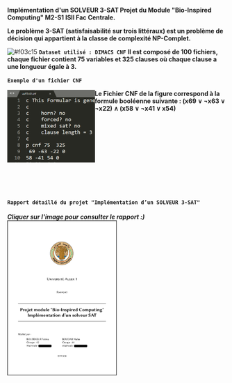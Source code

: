 **Implémentation d'un SOLVEUR 3-SAT Projet du Module "Bio-Inspired Computing" M2-S1 ISII Fac Centrale.**

**Le problème 3-SAT (satisfaisabilité sur trois littéraux) est un problème de décision qui appartient à la classe de complexité NP-Complet.**

![#f03c15](https://via.placeholder.com/15/f03c15/000000?text=+) **`Dataset utilisé : DIMACS CNF`**
**Il est composé de 100 fichiers, chaque fichier contient 75 variables et 325 clauses où chaque clause a une longueur égale à 3.**

**`Exemple d'un fichier CNF`**

<img src="Fichier-CNF.png" width="40%" height="40%" align="left"> **Le Fichier CNF de la figure correspond à la formule booléenne suivante : 
(x69 ∨ ¬x63 ∨ ¬x22) ∧ (x58 ∨ ¬x41 ∨ x54)**

<br/>
<br/>
<br/>
<br/>
<br/>
<br/>
<br/>
<br/>
<br/>
<br/>

**`Rapport détaillé du projet "Implémentation d’un SOLVEUR 3-SAT"`**
<br/>
<br/>
***Cliquer sur l'image pour consulter le rapport :)***
<a href="Rapport.pdf" target="_blank"><img src="Page_de_garde.png"  width="50%" height="50%" title="Cliquer sur l'image pour consulter le rapport :)"></a>

